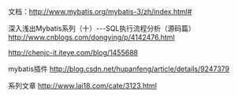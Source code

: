 文档：http://www.mybatis.org/mybatis-3/zh/index.html#

深入浅出Mybatis系列（十）---SQL执行流程分析（源码篇）
http://www.cnblogs.com/dongying/p/4142476.html


http://chenjc-it.iteye.com/blog/1455688


mybatis插件
http://blog.csdn.net/hupanfeng/article/details/9247379

系列文章
http://www.lai18.com/cate/3123.html